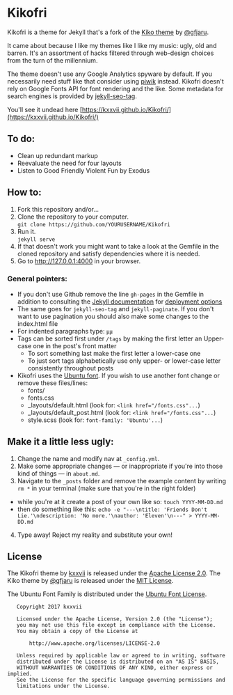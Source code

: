 # Kikofri

Kikofri is a theme for Jekyll that's a fork of the [Kiko theme](https://github.com/gfjaru/Kiko) by [@gfjaru](https://twitter.com/gfjaru).

It came about because I like my themes like I like my music: ugly, old and barren. It's an assortment of hacks filtered through web-design choices from the turn of the millennium.

The theme doesn't use any Google Analytics spyware by default. If you necessarily need stuff like that consider using [piwik](https://github.com/piwik/piwik) instead. Kikofri doesn't rely on Google Fonts API for font rendering and the like. Some metadata for search engines is provided by [jekyll-seo-tag](https://github.com/jekyll/jekyll-seo-tag).

You'll see it undead here [https://kxxvii.github.io/Kikofri/](https://kxxvii.github.io/Kikofri/)

## To do:

* Clean up redundant markup
* Reevaluate the need for four layouts
* Listen to Good Friendly Violent Fun by Exodus

## How to:

1. Fork this repository and/or...
2. Clone the repository to your computer.<br />`git clone https://github.com/YOURUSERNAME/Kikofri`  
3. Run it.<br />`jekyll serve`
4. If that doesn't work you might want to take a look at the Gemfile in the cloned repository and satisfy dependencies where it is needed.
5. Go to http://127.0.0.1:4000 in your browser.

### General pointers:

* If you don't use Github remove the line `gh-pages` in the Gemfile in addition to consulting the [Jekyll documentation](https://jekyllrb.com/docs/home/) for [deployment options](https://jekyllrb.com/docs/deployment-methods/)
* The same goes for `jekyll-seo-tag` and `jekyll-paginate`. If you don't want to use pagination you should also make some changes to the index.html file
* For indented paragraphs type: `µµ`
* Tags can be sorted first under `/tags` by making the first letter an Upper-case one in the post's front matter
    - To sort something last make the first letter a lower-case one 
    - To just sort tags alphabetically use only upper- or lower-case letter consistently throughout posts
* Kikofri uses the [Ubuntu font](http://font.ubuntu.com/). If you wish to use another font change or remove these files/lines:
    - fonts/
    - fonts.css
    - \_layouts/default.html (look for: `<link href="/fonts.css"...`)  
    - \_layouts/default_post.html (look for: `<link href="/fonts.css"...`)
    - style.scss (look for: `font-family: 'Ubuntu'...`)

## Make it a little less ugly:

1. Change the name and modify nav at `_config.yml`.
2. Make some appropriate changes — or inappropriate if you're into those kind of things — in `about.md`.
3. Navigate to the `_posts` folder and remove the example content by writing `rm *` in your terminal (make sure that you're in the right folder)
 - while you're at it create a post of your own like so: `touch YYYY-MM-DD.md`
 - then do something like this: `echo -e "---\ntitle: 'Friends Don't Lie.'\ndescription: 'No more.'\nauthor: 'Eleven'\n---" > YYYY-MM-DD.md`
4. Type away! Reject my reality and substitute your own!

## License

The Kikofri theme by [kxxvii](https://github.com/kxxvii) is released under the [Apache License 2.0](http://www.apache.org/licenses/LICENSE-2.0). The Kiko theme by [@gfjaru](https://twitter.com/gfjaru) is released under the [MIT License](https://opensource.org/licenses/MIT). 

The Ubuntu Font Family is distributed under the [Ubuntu Font License](http://font.ubuntu.com/licence/).


```
   Copyright 2017 kxxvii

   Licensed under the Apache License, Version 2.0 (the "License");
   you may not use this file except in compliance with the License.
   You may obtain a copy of the License at

       http://www.apache.org/licenses/LICENSE-2.0

   Unless required by applicable law or agreed to in writing, software
   distributed under the License is distributed on an "AS IS" BASIS,
   WITHOUT WARRANTIES OR CONDITIONS OF ANY KIND, either express or implied.
   See the License for the specific language governing permissions and
   limitations under the License.
```

